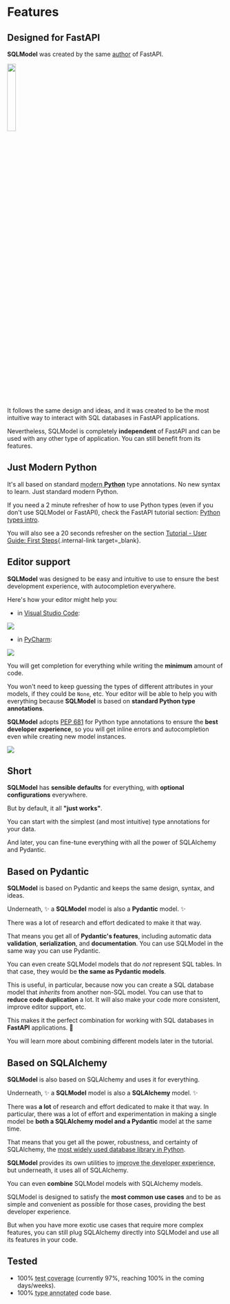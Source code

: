 # Features

## Designed for **FastAPI**

**SQLModel** was created by the same <a href="https://tiangolo.com/" class="external-link" target="_blank">author</a> of FastAPI.

<a href="https://fastapi.tiangolo.com" target="_blank"><img src="https://fastapi.tiangolo.com/img/logo-margin/logo-teal.png" style="width: 20%;"></a>

It follows the same design and ideas, and it was created to be the most intuitive way to interact with SQL databases in FastAPI applications.

Nevertheless, SQLModel is completely **independent** of FastAPI and can be used with any other type of application. You can still benefit from its features.

## Just Modern Python

It's all based on standard <abbr title="Currently supported versions of Python">modern **Python**</abbr> type annotations. No new syntax to learn. Just standard modern Python.

If you need a 2 minute refresher of how to use Python types (even if you don't use SQLModel or FastAPI), check the FastAPI tutorial section: <a href="https://fastapi.tiangolo.com/python-types/" class="external-link" target="_blank">Python types intro</a>.

You will also see a 20 seconds refresher on the section [Tutorial - User Guide: First Steps](tutorial/index.md){.internal-link target=_blank}.

## Editor support

**SQLModel** was designed to be easy and intuitive to use to ensure the best development experience, with autocompletion everywhere.

Here's how your editor might help you:

* in <a href="https://code.visualstudio.com/" class="external-link" target="_blank">Visual Studio Code</a>:

<img class="shadow" src="/img/index/autocompletion02.png">

* in <a href="https://www.jetbrains.com/pycharm/" class="external-link" target="_blank">PyCharm</a>:

<img class="shadow" src="/img/features/autocompletion01.png">

You will get completion for everything while writing the **minimum** amount of code.

You won't need to keep guessing the types of different attributes in your models, if they could be `None`, etc. Your editor will be able to help you with everything because **SQLModel** is based on **standard Python type annotations**.

**SQLModel** adopts <a href="https://peps.python.org/pep-0681/" class="external-link" target="_blank">PEP 681</a> for Python type annotations to ensure the **best developer experience**, so you will get inline errors and autocompletion even while creating new model instances.

<img class="shadow" src="/img/index/autocompletion01.png">

## Short

**SQLModel** has **sensible defaults** for everything, with **optional configurations** everywhere.

But by default, it all **"just works"**.

You can start with the simplest (and most intuitive) type annotations for your data.

And later, you can fine-tune everything with all the power of SQLAlchemy and Pydantic.

## Based on Pydantic

**SQLModel** is based on Pydantic and keeps the same design, syntax, and ideas.

Underneath, ✨ a **SQLModel** model is also a **Pydantic** model. ✨

There was a lot of research and effort dedicated to make it that way.

That means you get all of **Pydantic's features**, including automatic data **validation**, **serialization**, and **documentation**. You can use SQLModel in the same way you can use Pydantic.

You can even create SQLModel models that do *not* represent SQL tables. In that case, they would be **the same as Pydantic models**.

This is useful, in particular, because now you can create a SQL database model that *inherits* from another non-SQL model. You can use that to **reduce code duplication** a lot. It will also make your code more consistent, improve editor support, etc.

This makes it the perfect combination for working with SQL databases in **FastAPI** applications. 🚀

You will learn more about combining different models later in the tutorial.

## Based on SQLAlchemy

**SQLModel** is also based on SQLAlchemy and uses it for everything.

Underneath, ✨ a **SQLModel** model is also a **SQLAlchemy** model. ✨

There was **a lot** of research and effort dedicated to make it that way. In particular, there was a lot of effort and experimentation in making a single model be **both a SQLAlchemy model and a Pydantic** model at the same time.

That means that you get all the power, robustness, and certainty of SQLAlchemy, the <a href="https://www.jetbrains.com/lp/python-developers-survey-2020/" class="external-link" target="_blank">most widely used database library in Python</a>.

**SQLModel** provides its own utilities to <abbr title="with type completion, type checks, etc.">improve the developer experience</abbr>, but underneath, it uses all of SQLAlchemy.

You can even **combine** SQLModel models with SQLAlchemy models.

SQLModel is designed to satisfy the **most common use cases** and to be as simple and convenient as possible for those cases, providing the best developer experience.

But when you have more exotic use cases that require more complex features, you can still plug SQLAlchemy directly into SQLModel and use all its features in your code.

## Tested

* 100% <abbr title="The amount of code that is automatically tested">test coverage</abbr> (currently 97%, reaching 100% in the coming days/weeks).
* 100% <abbr title="Python type annotations, with this your editor and external tools can give you better support">type annotated</abbr> code base.
